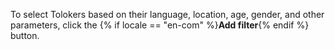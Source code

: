
To select Tolokers based on their language, location, age, gender, and other parameters, click the {% if locale == "en-com" %}**Add filter**{% endif %} button.

